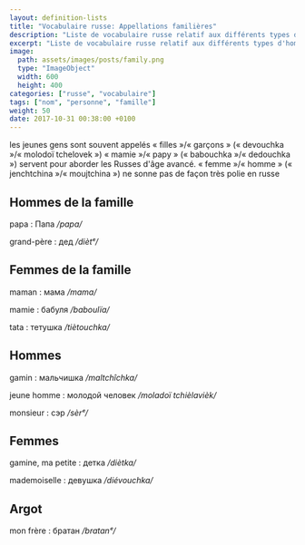 ```yaml
---
layout: definition-lists
title: "Vocabulaire russe: Appellations familières"
description: "Liste de vocabulaire russe relatif aux différents types d'homme et à la famille."
excerpt: "Liste de vocabulaire russe relatif aux différents types d'homme et à la famille."
image:
  path: assets/images/posts/family.png
  type: "ImageObject"
  width: 600
  height: 400
categories: ["russe", "vocabulaire"]
tags: ["nom", "personne", "famille"]
weight: 50
date: 2017-10-31 00:38:00 +0100
---
```


les jeunes gens sont souvent appelés « filles »/« garçons » (« devouchka »/« molodoï tchelovek »)
« mamie »/« papy » (« babouchka »/« dedouchka ») servent pour aborder les Russes d'âge avancé.
« femme »/« homme » (« jenchtchina »/« moujtchina ») ne sonne pas de façon très polie en russe

## Hommes de la famille

papa
: Папа
*/papa/*

grand-père
: дед
*/diètᵉ/*


## Femmes de la famille

maman
: мама
*/mama/*

mamie
: бабуля
*/baboulïa/*

tata
: тетушка
*/tiètouchka/*


## Hommes

gamin
: мальчишка
*/maltchîchka/*

jeune homme
: молодой человек
*/moladoï tchièlavièk/*

monsieur
: сэр
*/sèrᵉ/*


## Femmes

gamine, ma petite
: детка
*/diètka/*

mademoiselle
: девушка
*/diévouchka/*


## Argot

mon frère
: братан
*/bratanᵉ/*
